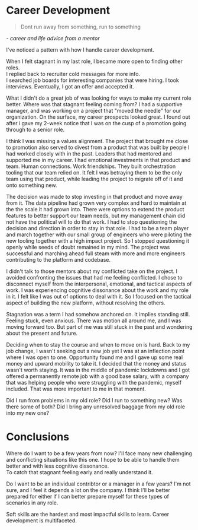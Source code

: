 # Career Development
> Dont run away from something, run to something

*- career and life advice from a mentor*


I've noticed a pattern with how I handle career development.  

When I felt stagnant in my last role, I became more open to finding other roles.  
I replied back to recruiter cold messages for more info.  
I searched job boards for interesting companies that were hiring.
I took interviews.
Eventually, I got an offer and accepted it.

What I didn't do a great job of was looking for ways to make my current role better.  Where was that stagnant feeling coming from?  I had a supportive manager, and was working on a project that "moved the needle" for our organization.
On the surface, my career prospects looked great.  I found out after i gave my 2-week notice that I was on the cusp of a promotion going through to a senior role.

I think I was missing a values alignment.  The project that brought me close to promotion also served to divest from a product that was built by people I had worked closely with in the past. 
Leaders that had mentored and supported me in my career.  I had emotional investments in that product and team.  Human connections.  Work friendships.
They built orchestration tooling that our team relied on.  It felt I was betraying them to be the only team using that product, while leading the project to migrate off of it and onto something new.

The decision was made to stop investing in that product and move away from it.  The data pipeline had grown very complex and hard to maintain at the the scale it had grown into.  There were options to extend the product features to better support our team needs, but my management chain did not have the political will to do that work.  I had to stop questioning the decision and direction in order to stay in that role.  I had to be a team player and march together with our small group of engineers who were piloting the new tooling together with a high impact project.  So I stopped questioning it openly while seeds of doubt remained in my mind.  The project was successful and marching ahead full steam with more and more engineers contributing to the platform and codebase.

I didn't talk to those mentors about my conflicted take on the project.  I avoided confronting the issues that had me feeling conflicted.  I chose to disconnect myself from the interpersonal, emotional, and tactical aspects of work. 
I was experiencing cognitive dissonance about the work and my role in it. I felt like I was out of options to deal with it.  So I focused on the tactical aspect of building the new platform, without resolving the others.

Stagnation was a term I had somehow anchored on.  It implies standing still.  Feeling stuck, even anxious.  There was motion all around me, and I was moving forward too.  But part of me was still stuck in the past and wondering about the present and future.

Deciding when to stay the course and when to move on is hard.  Back to my job change, I wasn't seeking out a new job yet I was at an inflection point where I was open to one.  Opportunity found me and I gave up some real money and upward mobility to take it.  I decided that the money and status wasn't worth staying.  It was in the middle of pandemic lockdowns and I got offered a permanently remote job with a good base salary, with a company that was helping people who were struggling with the pandemic, myself included.  That was more important to me in that moment.

Did I run from problems in my old role?
Did I run to something new?
Was there some of both?
Did I bring any unresolved baggage from my old role into my new one?

# Conclusions

Where do I want to be a few years from now?  I'll face many new challenging and conflicting situations like this one.  I hope to be able to handle them better and with less cognitive dissonance.  
To catch that stagnant feeling early and really understand it.

Do I want to be an individual contribtor or a manager in a few years?  I'm not sure, and I feel it depends a lot on the company.  I think I'll be better prepared for either if I can better prepare myself for these types of scenarios in any role.

Soft skills are the hardest and most impactful skills to learn.  Career development is multifaceted.
